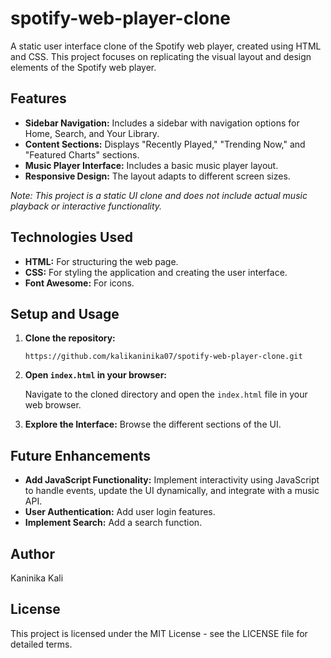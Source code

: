 # spotify-web-player-clone

A static user interface clone of the Spotify web player, created using HTML and CSS. This project focuses on replicating the visual layout and design elements of the Spotify web player.

## Features

*   **Sidebar Navigation:** Includes a sidebar with navigation options for Home, Search, and Your Library.
*   **Content Sections:** Displays "Recently Played," "Trending Now," and "Featured Charts" sections.
*   **Music Player Interface:** Includes a basic music player layout.
*   **Responsive Design:** The layout adapts to different screen sizes.

*Note: This project is a static UI clone and does not include actual music playback or interactive functionality.*

## Technologies Used

*   **HTML:** For structuring the web page.
*   **CSS:** For styling the application and creating the user interface.
*   **Font Awesome:** For icons.

## Setup and Usage

1.  **Clone the repository:**

    ```
    https://github.com/kalikaninika07/spotify-web-player-clone.git
    ```

2.  **Open `index.html` in your browser:**

    Navigate to the cloned directory and open the `index.html` file in your web browser.

3.  **Explore the Interface:**  Browse the different sections of the UI.

## Future Enhancements

*   **Add JavaScript Functionality:**  Implement interactivity using JavaScript to handle events, update the UI dynamically, and integrate with a music API.
*   **User Authentication:** Add user login features.
*   **Implement Search:** Add a search function.

## Author

Kaninika Kali

## License

This project is licensed under the MIT License - see the LICENSE file for detailed terms.
